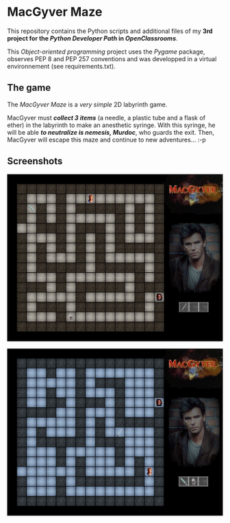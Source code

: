 # MacGyver Maze

This repository contains the Python scripts and additional files of my __3rd project for the *Python Developer Path* in *OpenClassrooms*__.

This *Object-oriented programming* project uses the *Pygame* package, observes PEP 8 and PEP 257 conventions and was developped in a virtual environnement (see requirements.txt).

## The game

The *MacGyver Maze* is a *very simple* 2D labyrinth game.

MacGyver must __*collect 3 items*__ (a needle, a plastic tube and a flask of ether) in the labyrinth to make an anesthetic syringe. With this syringe, he will be able __*to neutralize is nemesis, Murdoc*__, who guards the exit. Then, MacGyver will escape this maze and continue to new adventures... :-p

## Screenshots

![A level in 'brown stone' design](https://github.com/Louis-Gabriel-TM/MacGyverMaze/blob/master/demo_MGM_1.JPG)

![A level in 'blue stone' design](https://github.com/Louis-Gabriel-TM/MacGyverMaze/blob/master/demo_MGM_2.JPG)